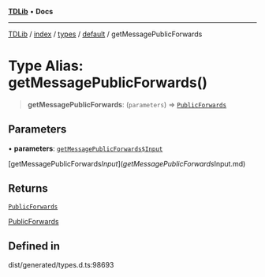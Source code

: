 [**TDLib**](../../../../../../README.md) • **Docs**

***

[TDLib](../../../../../../modules.md) / [index](../../../../../README.md) / [types](../../../README.md) / [default](../README.md) / getMessagePublicForwards

# Type Alias: getMessagePublicForwards()

> **getMessagePublicForwards**: (`parameters`) => [`PublicForwards`](PublicForwards.md)

## Parameters

• **parameters**: [`getMessagePublicForwards$Input`](getMessagePublicForwards$Input.md)

[getMessagePublicForwards$Input](getMessagePublicForwards$Input.md)

## Returns

[`PublicForwards`](PublicForwards.md)

[PublicForwards](PublicForwards.md)

## Defined in

dist/generated/types.d.ts:98693
